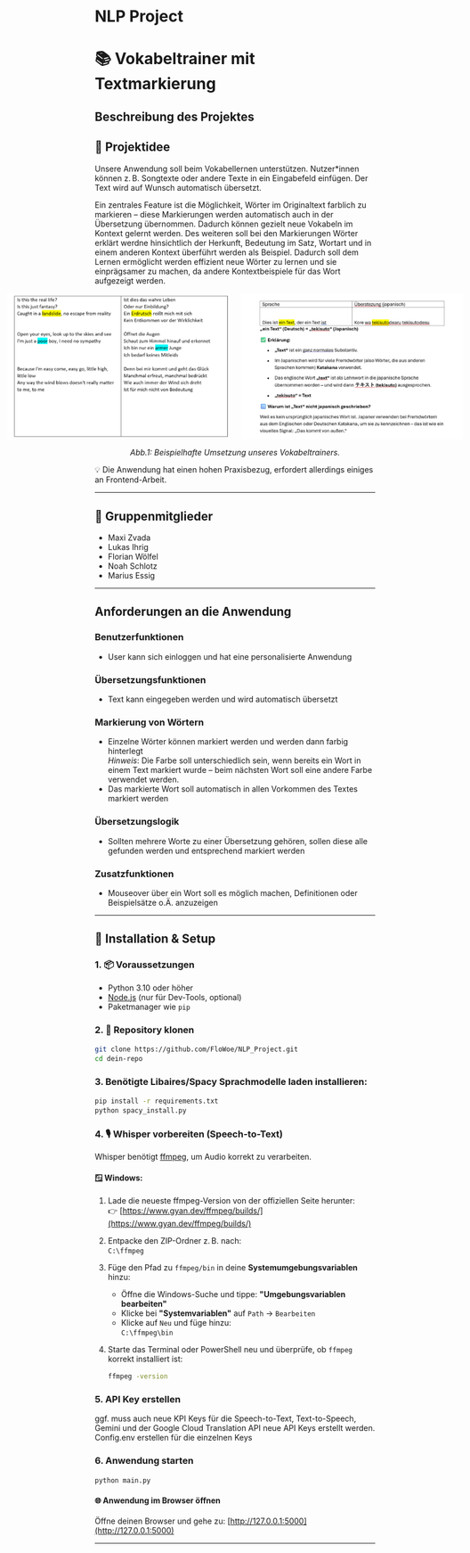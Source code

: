 # NLP Project
# 📚 Vokabeltrainer mit Textmarkierung

## Beschreibung des Projektes


## 📝 Projektidee

Unsere Anwendung soll beim Vokabellernen unterstützen. Nutzer*innen können z. B. Songtexte oder andere Texte in ein Eingabefeld einfügen. Der Text wird auf Wunsch automatisch übersetzt.

Ein zentrales Feature ist die Möglichkeit, Wörter im Originaltext farblich zu markieren – diese Markierungen werden automatisch auch in der Übersetzung übernommen. Dadurch können gezielt neue Vokabeln im Kontext gelernt werden. Des weiteren soll bei den Markierungen Wörter erklärt werdne hinsichtlich der Herkunft, Bedeutung im Satz, Wortart und in einem anderen Kontext überführt werden als Beispiel. Dadurch soll dem Lernen ermöglicht werden effizient neue Wörter zu lernen und sie einprägsamer zu machen, da andere Kontextbeispiele für das Wort aufgezeigt werden.

<div style="display: flex; justify-content: center; gap: 20px;">
  <img src="images/Idee.png" alt="Screenshot 1" width="400"/>
  <img src="images/explain.jpg" alt="Screenshot 2" width="400"/>
</div>

<p style="text-align: center;"><em>Abb.1: Beispielhafte Umsetzung unseres Vokabeltrainers.</em></p>




💡 Die Anwendung hat einen hohen Praxisbezug, erfordert allerdings einiges an Frontend-Arbeit.

---

## 👥 Gruppenmitglieder

- Maxi Zvada  
- Lukas Ihrig  
- Florian Wölfel  
- Noah Schlotz  
- Marius Essig

---

## Anforderungen an die Anwendung

### Benutzerfunktionen

- User kann sich einloggen und hat eine personalisierte Anwendung

### Übersetzungsfunktionen

- Text kann eingegeben werden und wird automatisch übersetzt

### Markierung von Wörtern

- Einzelne Wörter können markiert werden und werden dann farbig hinterlegt  
  _Hinweis_: Die Farbe soll unterschiedlich sein, wenn bereits ein Wort in einem Text markiert wurde – beim nächsten Wort soll eine andere Farbe verwendet werden.
- Das markierte Wort soll automatisch in allen Vorkommen des Textes markiert werden

### Übersetzungslogik

- Sollten mehrere Worte zu einer Übersetzung gehören, sollen diese alle gefunden werden und entsprechend markiert werden

### Zusatzfunktionen

- Mouseover über ein Wort soll es möglich machen, Definitionen oder Beispielsätze o.Ä. anzuzeigen

---

## 🚀 Installation & Setup

### 1. 📦 Voraussetzungen

- Python 3.10 oder höher
- [Node.js](https://nodejs.org/) (nur für Dev-Tools, optional)
- Paketmanager wie `pip`

### 2. 🔁 Repository klonen

```bash
git clone https://github.com/FloWoe/NLP_Project.git
cd dein-repo
```

### 3. Benötigte Libaires/Spacy Sprachmodelle laden installieren:

```bash
pip install -r requirements.txt
python spacy_install.py
```

### 4. 🎙️  Whisper vorbereiten (Speech-to-Text)

Whisper benötigt [ffmpeg](https://ffmpeg.org/), um Audio korrekt zu verarbeiten.

#### 🪟 Windows:

1. Lade die neueste ffmpeg-Version von der offiziellen Seite herunter:  
   👉 [https://www.gyan.dev/ffmpeg/builds/](https://www.gyan.dev/ffmpeg/builds/)

2. Entpacke den ZIP-Ordner z. B. nach:  
   `C:\ffmpeg`

3. Füge den Pfad zu `ffmpeg/bin` in deine **Systemumgebungsvariablen** hinzu:

   - Öffne die Windows-Suche und tippe: **"Umgebungsvariablen bearbeiten"**
   - Klicke bei **"Systemvariablen"** auf `Path` → `Bearbeiten`
   - Klicke auf `Neu` und füge hinzu:  
     `C:\ffmpeg\bin`

4. Starte das Terminal oder PowerShell neu und überprüfe, ob `ffmpeg` korrekt installiert ist:

   ```bash
   ffmpeg -version
   ```

### 5. API Key erstellen

ggf. muss auch neue KPI Keys für die Speech-to-Text, Text-to-Speech, Gemini und der Google Cloud Translation API neue API Keys erstellt werden.
Config.env erstellen für die einzelnen Keys
### 6. Anwendung starten
```bash
python main.py
```
#### 🌐 Anwendung im Browser öffnen

Öffne deinen Browser und gehe zu:
[http://127.0.0.1:5000](http://127.0.0.1:5000)

---



